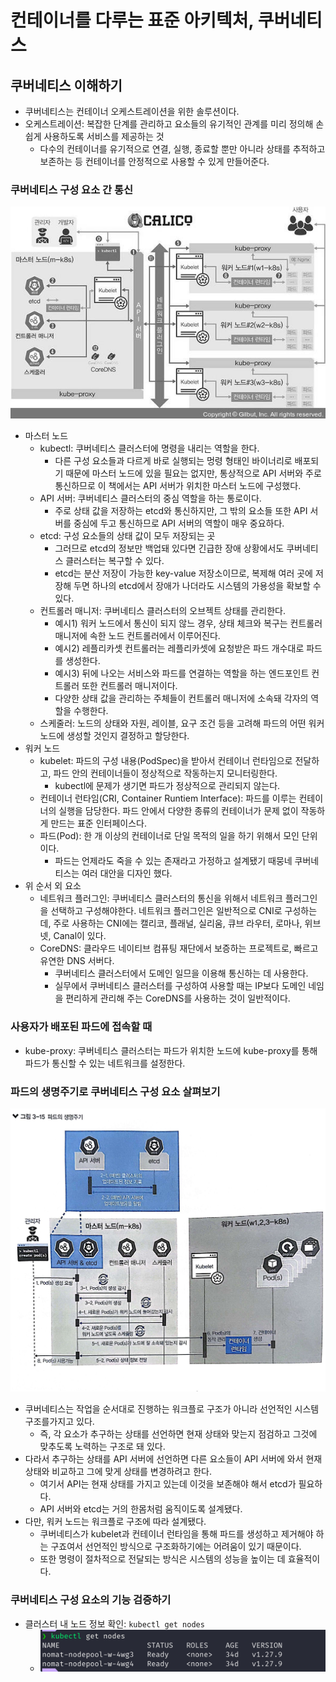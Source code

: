 # 컨테이너를 다루는 표준 아키텍처, 쿠버네티스

## 쿠버네티스 이해하기

- 쿠버네티스는 컨테이너 오케스트레이션을 위한 솔루션이다.
- 오케스트레이션: 복잡한 단계를 관리하고 요소들의 유기적인 관계를 미리 정의해 손쉽게 사용하도록 서비스를 제공하는 것
	- 다수의 컨테이너를 유기적으로 연결, 실행, 종료할 뿐만 아니라 상태를 추적하고 보존하는 등 컨테이너를 안정적으로 사용할 수 있게 만들어준다.

### 쿠버네티스 구성 요소 간 통신

![](assets/Pasted%20image%2020240623175926.png)

- 마스터 노드
	- kubectl: 쿠버네티스 클러스터에 명령을 내리는 역할을 한다.
		- 다른 구성 요소들과 다르게 바로 실행되는 멍령 형태인 바이너리로 배포되기 때문에 마스터 노드에 있을 필요는 없지만, 통상적으로 API 서버와 주로 통신하므로 이 책에서는 API 서버가 위치한 마스터 노드에 구성했다.
	- API 서버: 쿠버네티스 클러스터의 중심 역할을 하는 통로이다. 
		- 주로 상태 값을 저장하는 etcd와 통신하지만, 그 밖의 요소들 또한 API 서버를 중심에 두고 통신하므로 API 서버의 역할이 매우 중요하다.
	- etcd: 구성 요소들의 상태 값이 모두 저장되는 곳
		- 그러므로 etcd의 정보만 백업돼 있다면 긴급한 장애 상황에서도 쿠버네티스 클러스터는 복구할 수 있다.
		- etcd는 분산 저장이 가능한 key-value 저장소이므로, 복제해 여러 곳에 저장해 두면 하나의 etcd에서 장애가 나더라도 시스템의 가용성을 확보할 수 있다.
	- 컨트롤러 매니저: 쿠버네티스 클러스터의 오브젝트 상태를 관리한다.
		- 예시1) 워커 노드에서 통신이 되지 않느 경우, 상태 체크와 복구는 컨트롤러 매니저에 속한 노드 컨트롤러에서 이루어진다.
		- 예시2) 레플리카셋 컨트롤러는 레플리카셋에 요청받은 파드 개수대로 파드를 생성한다.
		- 예시3) 뒤에 나오는 서비스와 파드를 연결하는 역할을 하는 엔드포인트 컨트롤러 또한 컨트롤러 매니저이다.
		- 다양한 상태 값을 관리하는 주체들이 컨트롤러 매니저에 소속돼 각자의 역할을 수행한다.
	- 스케줄러: 노드의 상태와 자원, 레이블, 요구 조건 등을 고려해 파드의 어떤 워커 노드에 생성할 것인지 결정하고 할당한다.
- 워커 노드
	- kubelet: 파드의 구성 내용(PodSpec)을 받아서 컨테이너 런타임으로 전달하고, 파드 안의 컨테이너들이 정상적으로 작동하는지 모니터링한다.
		- kubectl에 문제가 생기면 파드가 정상적으로 관리되지 않는다.
	- 컨테이너 런타임(CRI, Container Runtiem Interface): 파드를 이루는 컨테이너의 실행을 담당한다. 파드 안에서 다양한 종류의 컨테이너가 문제 없이 작동하게 만드는 표준 인터페이스다.
	- 파드(Pod): 한 개 이상의 컨테이너로 단일 목적의 일을 하기 위해서 모인 단위이다.
		- 파드는 언제라도 죽을 수 있는 존재라고 가정하고 설계됐기 때뭉네 쿠버네티스는 여러 대안을 디자인 했다.
- 위 순서 외 요소
	- 네트워크 플러그인: 쿠버네티스 클러스터의 통신을 위해서 네트워크 플러그인을 선택하고 구성해야한다. 네트워크 플러그인은 일반적으로 CNI로 구성하는데, 주로 사용하는 CNI에는 캘리코, 플래널, 실리움, 큐브 라우터, 로마나, 위브넷, Canal이 있다.
	- CoreDNS: 클라우드 네이티브 컴퓨팅 재단에서 보증하는 프로젝트로, 빠르고 유연한 DNS 서버다.
		- 쿠버네티스 클러스터에서 도메인 일므을 이용해 통신하는 데 사용한다.
		- 실무에서 쿠버네티스 클러스터를 구성하여 사용할 때는 IP보다 도메인 네임을 편리하게 관리해 주는 CoreDNS를 사용하는 것이 일반적이다.

### 사용자가 배포된 파드에 접속할 때

- kube-proxy: 쿠버네티스 클러스터는 파드가 위치한 노드에 kube-proxy를 통해 파드가 통신할 수 있는 네트워크를 설정한다.

### 파드의 생명주기로 쿠버네티스 구성 요소 살펴보기

![](assets/Pasted%20image%2020240623195838.png)

- 쿠버네티스는 작업을 순서대로 진행하는 워크플로 구조가 아니라 선언적인 시스템 구조를가지고 있다.
	- 즉, 각 요소가 추구하는 상태를 선언하면 현재 상태와 맞는지 점검하고 그것에 맞추도록 노력하는 구조로 돼 있다.
- 다라서 추구하는 상태를 API 서버에 선언하면 다른 요소들이 API 서버에 와서 현재 상태와 비교하고 그에 맞게 상태를 변경하려고 한다.
	- 여기서 API는 현재 상태를 가지고 있는데 이것을 보존해야 해서 etcd가 필요하다.
	- API 서버와 etcd는 거의 한몸처럼 움직이도록 설계됐다.
- 다만, 워커 노드는 워크플로 구조에 따라 설계됐다.
	- 쿠버네티스가 kubelet과 컨테이너 런타임을 통해 파드를 생성하고 제거해야 하는 구죠여서 선언적인 방식으로 구조화하기에는 어려움이 있기 때문이다.
	- 또한 명령이 절차적으로 전달되는 방식은 시스템의 성능을 높이는 데 효율적이다.

### 쿠버네티스 구성 요소의 기능 검증하기

- 클러스터 내 노드 정보 확인: `kubectl get nodes`
	- ![](assets/Pasted%20image%2020240623202901.png)
